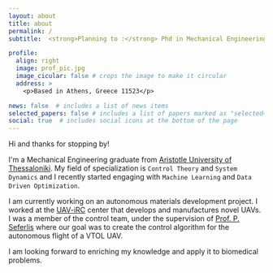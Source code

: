 ```yaml
---
layout: about
title: about
permalink: /
subtitle:  <strong>Planning to :</strong> Phd in Mechanical Engineering. <strong>Previously :</strong> <a href='https://lfmt.gr'>UAV-iRC</a>, <a href='https://meng.auth.gr/en/'>MEng AUTH</a>, <a href='https://maschinenbau.rwth-aachen.de'>RWTH Aachen</a>.

profile:
  align: right
  image: prof_pic.jpg
  image_cicular: false # crops the image to make it circular
  address: >
    <p>Based in Athens, Greece 11523</p>

news: false  # includes a list of news items
selected_papers: false # includes a list of papers marked as "selected={true}"
social: true  # includes social icons at the bottom of the page
---
```


Hi and thanks for stopping by!

I'm a Mechanical Engineering graduate from [Aristotle University of Thessaloniki](https://auth.gr/en). My field of specialization is `Control Theory` and `System Dynamics` and I recently started engaging with `Machine Learning` and `Data Driven Optimization`.

I am currently working on an autonomous materials development project. I worked at the [UAV-iRC](https://lfmt.gr) center that develops and manufactures novel UAVs. I was a member of the control team, under the supervision of [Prof. P. Seferlis](https://users.auth.gr/seferlis) where our goal was to create the control algorithm for the autonomous flight of a VTOL UAV. 

I am looking forward to enriching my knowledge and apply it to biomedical problems.


